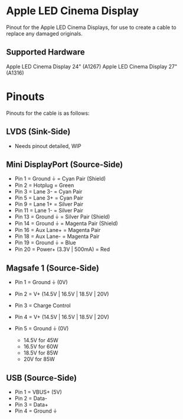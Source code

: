# Apple LED Cinema Display
Pinout for the Apple LED Cinema Displays, for use to create a cable to replace any damaged originals.

## Supported Hardware
Apple LED Cinema Display 24" (A1267)
Apple LED Cinema Display 27" (A1316)

# Pinouts
Pinouts for the cable is as follows:

## LVDS (Sink-Side)
* Needs pinout detailed, WIP

## Mini DisplayPort (Source-Side)
* Pin 1 = Ground ⏚ = Cyan Pair (Shield)
* Pin 2 = Hotplug = Green
* Pin 3 = Lane 3- = Cyan Pair
* Pin 5 = Lane 3+ = Cyan Pair
* Pin 9 = Lane 1+ = Silver Pair
* Pin 11 = Lane 1- = Silver Pair
* Pin 13 = Ground ⏚ = Silver Pair (Shield)
* Pin 14 = Ground ⏚ = Magenta Pair (Shield)
* Pin 16 = Aux Lane+ = Magenta Pair
* Pin 18 = Aux Lane- = Magenta Pair
* Pin 19 = Ground ⏚ = Blue
* Pin 20 = Power+ (3.3V | 500mA) = Red

## Magsafe 1 (Source-Side)
* Pin 1 = Ground ⏚ (0V)
* Pin 2 = V+ (14.5V | 16.5V | 18.5V | 20V)
* Pin 3 = Charge Control
* Pin 4 = V+ (14.5V | 16.5V | 18.5V | 20V)
* Pin 5 = Ground ⏚ (0V)

  * 14.5V for 45W
  * 16.5V for 60W
  * 18.5V for 85W
  * 20V for 85W

## USB (Source-Side)
* Pin 1 = VBUS+ (5V)
* Pin 2 = Data-
* Pin 3 = Data+
* Pin 4 = Ground ⏚
